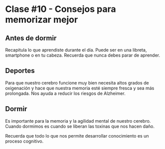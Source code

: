# Clase #10 - Consejos para memorizar mejor

## Antes de dormir

Recapitula lo que aprendiste durante el día. Puede ser en una libreta, smartphone o en tu cabeza. Recuerda que nunca debes parar de aprender.

## Deportes

Para que nuestro cerebro funcione muy bien necesita altos grados de oxigenación y hace que nuestra memoria esté siempre fresca y sea más prolongada. Nos ayuda a reducir los riesgos de Alzheimer.

## Dormir

Es importante para la memoria y la agilidad mental de nuestro cerebro. Cuando dormimos es cuando se liberan las toxinas que nos hacen daño.

Recuerda que todo lo que nos permite desarrollar conocimiento es un proceso cognitivo.
